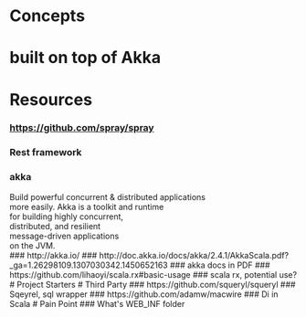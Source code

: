 # Concepts
# built on top of Akka
# Resources
### https://github.com/spray/spray
### Rest framework
### akka
<div>Build powerful concurrent &amp; distributed applications</div><div>more easily. Akka is a toolkit and runtime</div><div>for building highly concurrent,</div><div>distributed, and resilient</div><div>message-driven applications</div><div>on the JVM.</div>
### http://akka.io/
### http://doc.akka.io/docs/akka/2.4.1/AkkaScala.pdf?_ga=1.26298109.1307030342.1450652163
### akka docs in PDF
### https://github.com/lihaoyi/scala.rx#basic-usage
### scala rx, potential use?
# Project Starters
# Third Party
### https://github.com/squeryl/squeryl
### Sqeyrel, sql wrapper
### https://github.com/adamw/macwire
### Di in Scala
# Pain Point
### What's WEB_INF folder
